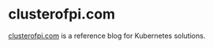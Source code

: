 # clusterofpi.com

[clusterofpi.com](https://clusterofpi.com) is a reference blog for Kubernetes solutions.